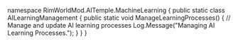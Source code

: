 namespace RimWorldMod.AITemple.MachineLearning
{
    public static class AILearningManagement
    {
        public static void ManageLearningProcesses()
        {
            // Manage and update AI learning processes
            Log.Message("Managing AI Learning Processes.");
        }
    }
}

